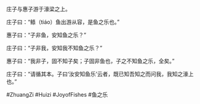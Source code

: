 庄子与惠子游于濠梁之上。

庄子曰：“鲦（tiáo）鱼出游从容，是鱼之乐也。”

惠子曰：“子非鱼，安知鱼之乐？”

庄子曰：“子非我，安知我不知鱼之乐？”

惠子曰：“我非子，固不知子矣；子固非鱼也，子之不知鱼之乐，全矣。”

庄子曰：“请循其本。子曰‘汝安知鱼乐’云者，既已知吾知之而问我，我知之濠上也。”

#ZhuangZi #Huizi #JoyofFishes #鱼之乐
